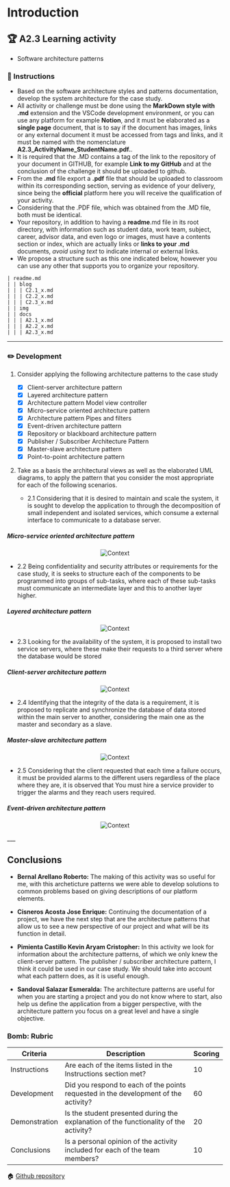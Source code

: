 # Introduction

## :trophy: A2.3 Learning activity

- Software architecture patterns

### :blue_book: Instructions

 - Based on the software architecture styles and patterns documentation, develop the
system architecture for the case study.
 - All activity or challenge must be done using the **MarkDown style with .md** extension and the VSCode development environment, or you can use any platform for example **Notion**, and it must be elaborated as a **single page** document, that is to say if the document has images, links or any external document it must be accessed from tags and links, and it must be named with the nomenclature **A2.3_ActivityName_StudentName.pdf.**.
- It is required that the .MD contains a tag of the link to the repository of your document in GITHUB, for example **Link to my GitHub** and at the conclusion of the challenge it should be uploaded to github.
- From the **.md** file export a **.pdf** file that should be uploaded to classroom within its corresponding section, serving as evidence of your delivery, since being the **official** platform here you will receive the qualification of your activity.
- Considering that the .PDF file, which was obtained from the .MD file, both must be identical.
- Your repository, in addition to having a **readme**.md file in its root directory, with information such as student data, work team, subject, career, advisor data, and even logo or images, must have a contents section or index, which are actually links or **links to your .md** documents, _avoid using text_ to indicate internal or external links.
- We propose a structure such as this one indicated below, however you can use any other that supports you to organize your repository.

```
| readme.md
| | blog
| | | C2.1_x.md
| | | C2.2_x.md
| | | C2.3_x.md
| | img
| | docs
| | | A2.1_x.md
| | | A2.2_x.md
| | | A2.3_x.md   
```
___

### :pencil2: Development

1. Consider applying the following architecture patterns to the case study

   - [x] Client-server architecture pattern
   - [x] Layered architecture pattern
   - [x] Architecture pattern Model view controller
   - [x] Micro-service oriented architecture pattern
   - [x] Architecture pattern Pipes and filters
   - [x] Event-driven architecture pattern
   - [x] Repository or blackboard architecture pattern
   - [x] Publisher / Subscriber Architecture Pattern
   - [x] Master-slave architecture pattern
   - [x] Point-to-point architecture pattern

2. Take as a basis the architectural views as well as the elaborated UML diagrams, to apply the pattern that you consider the most appropriate for each of the following scenarios.

   - 2.1 Considering that it is desired to maintain and scale the system, it is sought to develop the application to through the decomposition of small independent and isolated services, which consume a external interface to communicate to a database server.
  ##### Micro-service oriented architecture pattern
 <p align="center">
    <img alt="Context" src="https://raw.githubusercontent.com/Bernal03/AnalisisAvanzado_Repositorio_Bernal/main/diagrams/A2.3MicroServices.drawio.png">
</p>

   - 2.2 Being confidentiality and security attributes or requirements for the case study, it is seeks to structure each of the components to be programmed into groups of sub-tasks, where each of these sub-tasks must communicate an intermediate layer and this to another layer higher.
   ##### Layered architecture pattern
 <p align="center">
    <img alt="Context" src="https://raw.githubusercontent.com/Bernal03/AnalisisAvanzado_Repositorio_Bernal/main/diagrams/A2.3LayerOriented.drawio.png">
</p>

   - 2.3 Looking for the availability of the system, it is proposed to install two service servers, where these make their requests to a third server where the database would be stored
   ##### Client-server architecture pattern
 <p align="center">
    <img alt="Context" src="https://raw.githubusercontent.com/Bernal03/AnalisisAvanzado_Repositorio_Bernal/main/diagrams/A2.3ClientServer.drawio.png">
</p>

   - 2.4 Identifying that the integrity of the data is a requirement, it is proposed to replicate and synchronize the database of data stored within the main server to another, considering the main one as the master and secondary as a slave.
   ##### Master-slave architecture pattern
 <p align="center">
    <img alt="Context" src="https://raw.githubusercontent.com/Bernal03/AnalisisAvanzado_Repositorio_Bernal/main/diagrams/A2.3SlaveMaster.drawio.png">
</p>

   - 2.5 Considering that the client requested that each time a failure occurs, it must be provided alarms to the different users regardless of the place where they are, it is observed that You must hire a service provider to trigger the alarms and they reach users required.
##### Event-driven architecture pattern
 <p align="center">
    <img alt="Context" src="https://raw.githubusercontent.com/Bernal03/AnalisisAvanzado_Repositorio_Bernal/main/diagrams/A2.3EventDrive.drawio.png">
</p> 
___

## Conclusions 

*  **Bernal Arellano Roberto:** The making of this activity was so useful for me, with this archeticture patterns we were able to develop solutions to common problems based on giving  descriptions of our platform elements.
  
*  **Cisneros Acosta Jose Enrique:** Continuing the documentation of a project, we have the next step that are the architecture patterns that allow us to see a new perspective of our project and what will be its function in detail.
  
*  **Pimienta Castillo Kevin Aryam Cristopher:** In this activity we look for information about the architecture patterns, of which we only knew the client-server pattern. The publisher / subscriber architecture pattern, I think it could be used in our case study. We should take into account what each pattern does, as it is useful enough.

*  **Sandoval Salazar Esmeralda:**  The architecture patterns are useful for when you are starting a project and you do not know where to start, also help us define the application from a bigger perspective, with the architecture pattern you focus on a great level and have a single objective.

### Bomb: Rubric

| Criteria | Description | Scoring |
| ------------- | -------------------------------------------------------------------------------------------- | ------- |
| Instructions | Are each of the items listed in the Instructions section met?  | 10 | 
| Development | Did you respond to each of the points requested in the development of the activity?| 60 | 
| Demonstration | Is the student presented during the explanation of the functionality of the activity?  | 20 | 
| Conclusions | Is a personal opinion of the activity included for each of the team members? | 10 | 

:house: [Github repository](https://github.com/Bernal03/AnalisisAvanzado_Repositorio_Bernal)